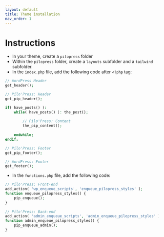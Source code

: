 ```yaml
---
layout: default
title: Theme installation
nav_order: 1
---
```


# Instructions

- In your theme, create a `pilopress` folder
- Within the `pilopress` folder, create a `layouts` subfolder and a `tailwind` subfolder.
- In the `index.php` file, add the following code after `<?php` tag:  


```php
// WordPress Header
get_header(); 

// Pilo'Press: Header
get_pip_header();

if( have_posts() ):
    while( have_posts() ): the_post();
        
        // Pilo'Press: Content
        the_pip_content();
        
    endwhile;
endif;

// Pilo'Press: Footer
get_pip_footer();

// WordPress: Footer
get_footer();
```

- In the `functions.php` file, add the following code:


```php
// Pilo'Press: Front-end
add_action( 'wp_enqueue_scripts', 'enqueue_pilopress_styles' );
function enqueue_pilopress_styles() {
    pip_enqueue();
}
 
// Pilo'Press: Back-end
add_action( 'admin_enqueue_scripts', 'admin_enqueue_pilopress_styles' );
function admin_enqueue_pilopress_styles() {
    pip_enqueue_admin();
}
```
